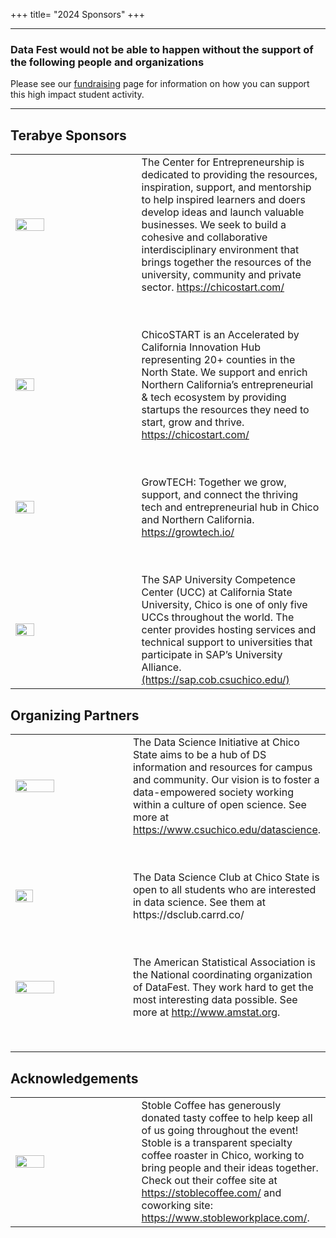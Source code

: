 +++
title= "2024 Sponsors"
+++


----

### Data Fest would not be able to happen without the support of the following people and organizations

Please see our [fundraising](../fundraising/) page for information on how you can support this high impact student activity. 

----

## Terabye Sponsors


<table border="0" align="center">
<colgroup>
<col width="40%" />
<col width="60%" />
</colgroup>

  <tbody>
 <tr>
    <td align="left" markdown="span"><img src="../img/clients/CFE_BUS_wildcat_horizontal.png" style="width:50%"></img></td>
    <td>The Center for Entrepreneurship is dedicated to providing the resources, inspiration, support, and mentorship to help inspired learners and doers develop ideas and launch valuable businesses. We seek to build a cohesive and collaborative interdisciplinary environment that brings together the resources of the university, community and private sector.
        <a href ="https://chicostart.com/">https://chicostart.com/</a></td>
  </tr>
  
  
  <tr><td height= "50"> </td> <td></td></tr>
 
 <tr>
    <td align="left" markdown="span"><img src="../img/clients/cs_logo_stacked.png" style="width:40%"></img></td>
    <td>ChicoSTART is an Accelerated by California Innovation Hub representing 20+ counties in the North State. We support and enrich Northern California’s entrepreneurial & tech ecosystem by providing startups the resources they need to start, grow and thrive. 
        <a href ="https://chicostart.com/">https://chicostart.com/</a></td>
  </tr>
  
  <tr><td height= "50"> </td> <td></td></tr>

  <tr>
    <td align="left" markdown="span"><img src="../img/clients/gt_logo_stacked.png" style="width:40%"></img></td>
    <td> GrowTECH: Together we grow, support, and connect the thriving tech and entrepreneurial hub in Chico and Northern California.
        <a href ="https://growtech.io//">https://growtech.io/</a></td>
  </tr>
  

  <tr><td height= "50"> </td> <td></td></tr>

  <tr>
    <td align="left" markdown="span"><img src="../img/clients/sap" style="width:40%"></img></td>
    <td> The SAP University Competence Center (UCC) at California State University, Chico is one of only five UCCs throughout the world. The center provides hosting services and technical support to universities that participate in SAP’s University Alliance.
        <a href ="https://sap.cob.csuchico.edu/">(https://sap.cob.csuchico.edu/)</a></td>
  </tr>
  
  </tbody>
</table>


## Organizing Partners

<table border="0" align="center">
<colgroup>
<col width="40%" />
<col width="60%" />
</colgroup>

  <tbody>
    <tr>
    <td><img src="../img/clients/DSI_Logo_Horizontal_Small.jpg" style="width:60%"></img></td>
    <td> The Data Science Initiative at Chico State aims to be a hub of DS information and resources for campus and community. Our vision is to foster a data-empowered society working within a culture of open science. See more at <a href="https://www.csuchico.edu/datascience">https://www.csuchico.edu/datascience</a>. </td>
  </tr>
  
  <tr><td height= "50"> </td> <td></td></tr>
  
  <tr>
    <td><img src="../img/clients/dsclub.png" style="width:40%"></img></td>
    <td> The Data Science Club at Chico State is open to all students who are interested in data science. See them at https://dsclub.carrd.co/ </td>
  </tr>

  <tr><td height= "50"> </td> <td></td></tr>
  
   <tr>
    <td><img src="../img/clients/asa_logo.jpg" style="width:60%"></img></td>
    <td>The American Statistical Association is the National coordinating organization of DataFest. 
        They work hard to get the most interesting data possible. 
        See more at <a href="http://www.amstat.org">http://www.amstat.org</a>. </td>
  </tr>
  
  <tr><td height= "50"> </td> <td></td></tr>
    
  </tbody>
</table>


## Acknowledgements


<table border="0" align="center">
<colgroup>
<col width="40%" />
<col width="60%" />
</colgroup>

   <tbody>
   <tr>
   <td align="left" markdown="span"><img src="../img/clients/StobleLogo.png" style="width:50%"></img></td>
    <td> Stoble Coffee has generously donated tasty coffee to help keep all of us going throughout the event! Stoble is a transparent specialty coffee roaster in Chico, working to bring people and their ideas together. Check out their coffee site at <a href="https://stoblecoffee.com/">https://stoblecoffee.com/</a> and coworking site: <a href="https://www.stobleworkplace.com/">https://www.stobleworkplace.com/</a>. </td>
        </tr>
        </tbody>
</table>
